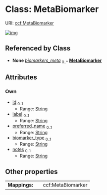 
# Class: MetaBiomarker




URI: [ccf:MetaBiomarker](http://purl.org/ccf/MetaBiomarker)


[![img](https://yuml.me/diagram/nofunky;dir:TB/class/[AsctbRecord]++-%20biomarkers_meta%200..*>[MetaBiomarker&#124;id:string%20%3F;label:string%20%3F;preferred_name:string%20%3F;biomarker_type:string%20%3F;notes:string%20%3F],[AsctbRecord])](https://yuml.me/diagram/nofunky;dir:TB/class/[AsctbRecord]++-%20biomarkers_meta%200..*>[MetaBiomarker&#124;id:string%20%3F;label:string%20%3F;preferred_name:string%20%3F;biomarker_type:string%20%3F;notes:string%20%3F],[AsctbRecord])

## Referenced by Class

 *  **None** *[biomarkers_meta](biomarkers_meta.md)*  <sub>0..\*</sub>  **[MetaBiomarker](MetaBiomarker.md)**

## Attributes


### Own

 * [id](id.md)  <sub>0..1</sub>
     * Range: [String](types/String.md)
 * [label](label.md)  <sub>0..1</sub>
     * Range: [String](types/String.md)
 * [preferred_name](preferred_name.md)  <sub>0..1</sub>
     * Range: [String](types/String.md)
 * [biomarker_type](biomarker_type.md)  <sub>0..1</sub>
     * Range: [String](types/String.md)
 * [notes](notes.md)  <sub>0..1</sub>
     * Range: [String](types/String.md)

## Other properties

|  |  |  |
| --- | --- | --- |
| **Mappings:** | | ccf:MetaBiomarker |

